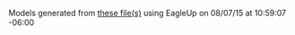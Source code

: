 Models generated from [these file(s)](S:\Eagle_stuffs\Edison_Pi_Block-master\Edison_Pi_Block-master\Hardware\Pi_Block.brd) using EagleUp on 08/07/15 at 10:59:07 -06:00
